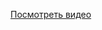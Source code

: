 
[Посмотреть видео](https://drive.google.com/file/d/1Tzf54oBQZpk1i0QgnapkkUZwGVX2jTh-/view?usp=sharing)
